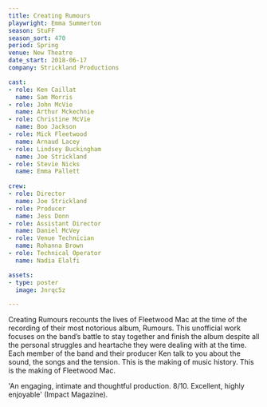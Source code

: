 ```yaml
---
title: Creating Rumours
playwright: Emma Summerton
season: StuFF
season_sort: 470
period: Spring
venue: New Theatre
date_start: 2018-06-17
company: Strickland Productions

cast:
- role: Ken Caillat
  name: Sam Morris
- role: John McVie
  name: Arthur Mckechnie
- role: Christine McVie
  name: Boo Jackson
- role: Mick Fleetwood
  name: Arnaud Lacey
- role: Lindsey Buckingham
  name: Joe Strickland
- role: Stevie Nicks
  name: Emma Pallett
  
crew:
- role: Director 
  name: Joe Strickland 
- role: Producer 
  name: Jess Donn 
- role: Assistant Director
  name: Daniel McVey
- role: Venue Technician
  name: Rohanna Brown
- role: Technical Operator
  name: Nadia Elalfi

assets:
- type: poster
  image: Jnrqc5z

---
```


Creating Rumours recounts the lives of Fleetwood Mac at the time of the recording of their most notorious album, Rumours. This unofficial work focuses on the band’s battle to stay together and finish the album despite all the personal struggles and heartache they were dealing with at the time. Each member of the band and their producer Ken talk to you about the sound, the songs and the tension. This is the making of music history. This is the making of Fleetwood Mac. 

'An engaging, intimate and thoughtful production. 8/10. Excellent, highly enjoyable' (Impact Magazine).
